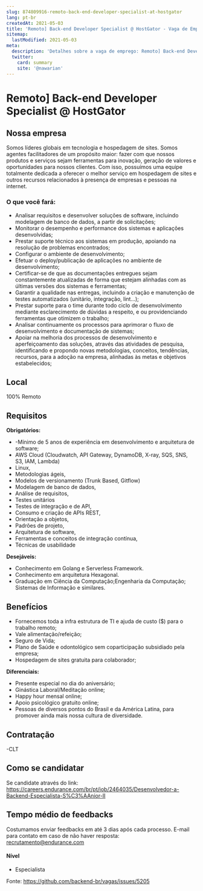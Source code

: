 ```yaml
---
slug: 874809916-remoto-back-end-developer-specialist-at-hostgator
lang: pt-br
createdAt: 2021-05-03
title: 'Remoto] Back-end Developer Specialist @ HostGator - Vaga de Emprego'
sitemap:
  lastModified: 2021-05-03
meta:
  description: 'Detalhes sobre a vaga de emprego: Remoto] Back-end Developer Specialist @ HostGator'
  twitter:
    card: summary
    site: '@nawarian'
---
```


# Remoto] Back-end Developer Specialist @ HostGator

## Nossa empresa

Somos líderes globais em tecnologia e hospedagem de sites.
Somos agentes facilitadores de um propósito maior: fazer com que nossos produtos e serviços sejam ferramentas para inovação, geração de valores e oportunidades para nossos clientes. Com isso, possuímos uma equipe totalmente dedicada a oferecer o melhor serviço em hospedagem de sites e outros recursos relacionados à presença de empresas e pessoas na internet.

### O que você fará:

- Analisar requisitos e desenvolver soluções de software, incluindo modelagem de banco de dados, a partir de solicitações; 
- Monitorar o desempenho e performance dos sistemas e aplicações desenvolvidas; 
- Prestar suporte técnico aos sistemas em produção, apoiando na resolução de problemas encontrados; 
- Configurar o ambiente de desenvolvimento; 
- Efetuar o deploy/publicação de aplicações no ambiente de desenvolvimento; 
- Certificar-se de que as documentações entregues sejam constantemente atualizadas de forma que estejam alinhadas com as últimas versões dos sistemas e ferramentas; 
- Garantir a qualidade nas entregas, incluindo a criação e manutenção de testes automatizados (unitário, integração, lint…); 
- Prestar suporte para o time durante todo ciclo de desenvolvimento mediante esclarecimento de dúvidas a respeito, e ou providenciando ferramentas que otimizem o trabalho; 
- Analisar continuamente os processos para aprimorar o fluxo de desenvolvimento e documentação de sistemas; 
- Apoiar na melhoria dos processos de desenvolvimento e aperfeiçoamento das soluções, através das atividades de pesquisa, identificando e propondo novas metodologias, conceitos, tendências, recursos, para a adoção na empresa, alinhadas às metas e objetivos estabelecidos; 

## Local
100% Remoto

## Requisitos

**Obrigatórios:**

- -Mínimo de 5 anos de experiência em desenvolvimento e arquitetura de software;
- AWS Cloud (Cloudwatch, API Gateway, DynamoDB, X-ray, SQS, SNS, S3, IAM, Lambda)
- Linux, 
- Metodologias ágeis,
- Modelos de versionamento (Trunk Based, Gitflow)
- Modelagem de banco de dados,
- Análise de requisitos,
- Testes unitários
- Testes de integração e de API, 
- Consumo e criação de APIs REST, 
- Orientação a objetos, 
- Padrões de projeto,
- Arquitetura de software,
- Ferramentas e conceitos de integração contínua, 
- Técnicas de usabilidade


**Desejáveis:**

- Conhecimento em Golang e Serverless Framework.
- Conhecimento em arquitetura Hexagonal.
- Graduação em Ciência da Computação;Engenharia da Computação; Sistemas de Informação e similares.


## Benefícios

- Fornecemos toda a infra estrutura de TI e ajuda de custo ($) para o trabalho remoto;
- Vale alimentação/refeição;
- Seguro de Vida;
- Plano de Saúde e odontológico sem coparticipação subsidiado pela empresa;
- Hospedagem de sites gratuita para colaborador;

**Diferenciais:**

- Presente especial no dia do aniversário;
- Ginástica Laboral/Meditação online;
- Happy hour mensal online;
- Apoio psicológico gratuito online;
- Pessoas de diversos pontos do Brasil e da América Latina, para promover ainda mais nossa cultura de diversidade.

## Contratação
-CLT

## Como se candidatar

Se candidate através do link: https://careers.endurance.com/br/pt/job/2464035/Desenvolvedor-a-Backend-Especialista-S%C3%AAnior-II

## Tempo médio de feedbacks

Costumamos enviar feedbacks em até 3 dias após cada processo.
E-mail para contato em caso de não haver resposta: recrutamento@endurance.com

#### Nível
- Especialista


Fonte: https://github.com/backend-br/vagas/issues/5205